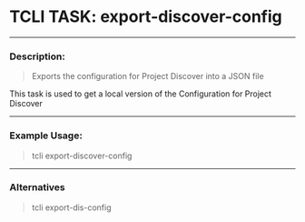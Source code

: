 # TCLI TASK: export-discover-config

---
### Description:

> Exports the configuration for Project Discover into a JSON file

This task is used to get a local version of the Configuration for Project Discover

---
### Example Usage:

> tcli export-discover-config

---
### Alternatives
> tcli export-dis-config

